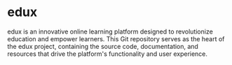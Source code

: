 # edux
edux is an innovative online learning platform designed to revolutionize education and empower learners. This Git repository serves as the heart of the edux project, containing the source code, documentation, and resources that drive the platform's functionality and user experience.
